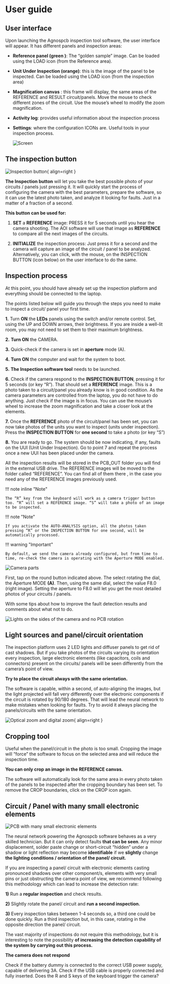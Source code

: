 # User guide

## User interface

Upon launching the Agnospcb inspection tool software, the user interface will appear. It has different panels and inspection areas:

- **Reference panel (green )**: The “golden sample” image. Can be loaded using the LOAD icon (from the Reference area). 
- **Unit Under Inspection (orange)**: this is the image of the panel to be inspected. Can be loaded using the LOAD icon (from the inspection area)
- **Magnification canvas** : this frame will display, the same areas of the REFERENCE and RESULT circuit/panels. Move the mouse to check different zones of the circuit. Use the mouse’s wheel to modify the zoom magnification. 
- **Activity log**: provides useful information about the inspection process
- **Settings**: where the configuration ICONs are. Useful tools in your inspection process.

  ![Screen](assets/ui-pcb.png)


## The inspection button

![Inspection button](assets/inspection_button.PNG){ align=right }

**The Inspection button** will let you take the best possible photo of your circuits / panels just pressing it. It will quickly start the process of configuring the camera with the best parameters, prepare the software, so it can use the latest photo taken, and analyze it looking for faults. Just in a matter of a fraction of a second.

 **This button can be used for:**

1) **SET** a **REFERENCE** image: PRESS it for 5 seconds until you hear the camera shooting. The AOI software will use that image as **REFERENCE** to compare all the next images of the circuits.

2) **INITIALIZE** the inspection process: Just press it for a second and the camera will capture an image of the circuit / panel to be analyzed. Alternatively, you can click, with the mouse, on the INSPECTION BUTTON (icon below) on the user interface to do the same.

## Inspection process

At this point, you should have already set up the inspection platform and everything should be connected to the laptop.

The points listed below will guide you through the steps you need to make to inspect a circuit/ panel your first time.

**1.** Turn **ON** the **LEDs** panels using the switch and/or remote control. Set, using the UP and DOWN arrows, their brightness. If you are inside a well-lit room, you may not need to set them to their maximum brightness.

**2.** **Turn ON** the CAMERA.

**3.** Quick-check if the camera is set in **aperture** mode (A).

**4.** **Turn ON** the computer and wait for the system to boot.

**5.** **The Inspection software tool** needs to be launched.

**6.** Check if the camera respond to the **INSPECTION BUTTON**, pressing it for 5 seconds (or key “R”). That should set a **REFERENCE** image. This is a photo taken  to a circuit/panel you already know is in good condition. As the camera parameters are controlled from the laptop, you do not have to do           anything. Just check if the image is in focus. You can use the mouse’s wheel to increase the zoom magnification and take a closer look at the     elements. 

**7.** Once the **REFERENCE** photo of the circuit/panel has been set, you can now take photos of the units you want to inspect (units under inspection). Press the **INSPECTION BUTTON** for **one second** to take a photo (or key “S”)

**8.** You are ready to go. The system should be now indicating, if any, faults on the UUI (Unit Under Inspection). Go to point 7 and repeat the process  once a new UUI has been placed under the camera.

All the inspection results will be stored in the PCB_OUT folder you will find in the external USB drive. The REFERENCE images will be moved to the folder called “REFERENCE”. You can find all of them there , in the case you need any of the REFERENCE images previously used.


!!! note inline  "Note"

    The “R” key from the keyboard will work as a camera trigger button too. “R” will set a REFERENCE image. “S” will take a photo of an image to be inspected.

!!! note "Note"

    If you activate the AUTO-ANALYSIS option, all the photos taken pressing “R” or the INSPECTION BUTTON for one second, will be automatically processed.

!!! warning "Important"

    By default, we send the camera already configured, but from time to time, re-check the camera is operating with the Aperture MODE enabled.

![Camera parts](assets/CAMER_INSPECTION.PNG)

First, tap on the round button indicated above. The select rotating the dial, the Aperture MODE **(A)**. Then, using the same dial, select the value F8.0 (right image). Setting the aperture to F8.0 will let you get the most detailed photos of your circuits / panels.

With some tips about how to improve the fault detection results and comments about what not to do.

![Lights on the sides of the camera and no PCB rotation](assets/TIPS.PNG)

## Light sources and panel/circuit orientation

The inspection platform uses 2 LED lights and diffuser panels to get rid of cast shadows. But if you take photos of the circuits varying its orientation every inspection, large electronic elements (like capacitors, coils and connectors) present on the circuits/ panels will be seen differently from the camera’s point of view.

**Try to place the circuit always with the same orientation.** 

The software is capable, within a second, of auto-aligning the images, but the light projected will fall very differently over the electronic components if the circuit is rotated by 90/180 degrees. That will lead the neural network to make mistakes when looking for faults. Try to avoid it always placing the panels/circuits with the same orientation.

![Optical zoom and digital zoom](assets/optical-digital.PNG){ align=right }


## Cropping tool

Useful when the panel/circuit in the photo is too small. Cropping the image will “force” the software to focus on the selected area and will reduce the inspection time.
 
**You can only crop an image in the REFERENCE canvas.**

The software will automatically look for the same area in every photo taken of the panels to be inspected after the cropping boundary has been set. To remove the CROP boundaries, click on the CROP icon again.

## Circuit / Panel with many small electronic elements

![PCB with many small electronic elements](assets/circuit.PNG)

The neural network powering the Agnospcb software behaves as a very skilled technician. But it can only detect faults **that can be seen**. Any minor displacement, solder paste change or short-circuit “hidden” under a shadow or light reflection may become **identifiable** if we **slightly** change **the lighting conditions / orientation of the panel/ circuit.** 

If you are inspecting a panel/ circuit with electronic elements casting pronounced shadows over other component/s, elements with very small pins or just obstructing the camera point of view, we recommend following this methodology which can lead to increase the detection rate:

**1)** Run a **regular inspection** and check results.

**2)** Slightly rotate the panel/ circuit and **run a second inspection.** 

**3)** Every inspection takes between 1-4 seconds so, a third one could be done quickly. Run a third inspection but, in this case, rotating in the opposite direction the panel/ circuit.


The vast majority of inspections do not require this methodology, but it is interesting to note the possibility **of increasing the detection capability of the system by carrying out this process.**

**The camera does not respond**

Check if the battery dummy is connected to the correct USB power supply, capable of delivering 3A. Check if the USB cable is properly connected and fully inserted. Does the R and S keys of the keyboard trigger the camera? 
